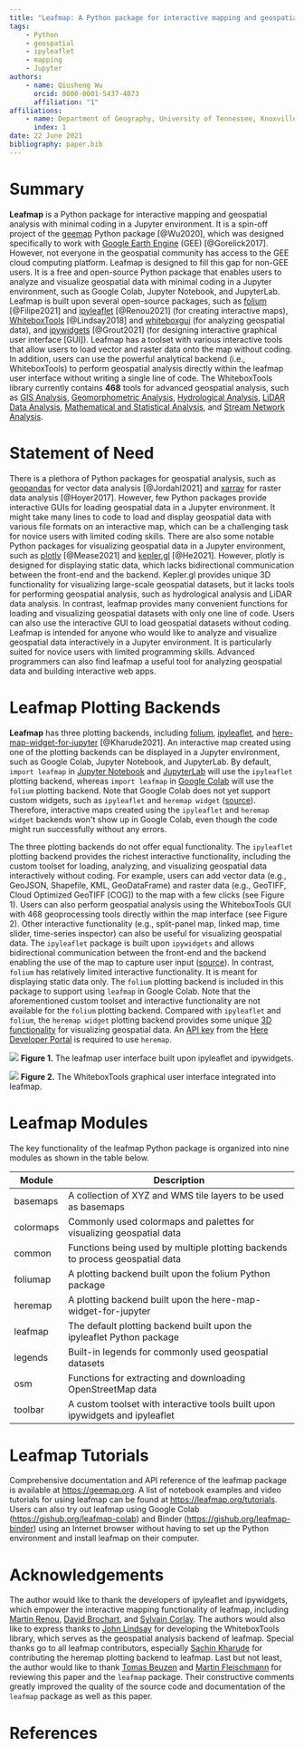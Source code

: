 ```yaml
---
title: "Leafmap: A Python package for interactive mapping and geospatial analysis with minimal coding in a Jupyter environment"
tags:
    - Python
    - geospatial
    - ipyleaflet
    - mapping
    - Jupyter
authors:
    - name: Qiusheng Wu
      orcid: 0000-0001-5437-4073
      affiliation: "1"
affiliations:
    - name: Department of Geography, University of Tennessee, Knoxville, TN 37996, United States
      index: 1
date: 22 June 2021
bibliography: paper.bib
---
```


# Summary

**Leafmap** is a Python package for interactive mapping and geospatial analysis with minimal coding in a Jupyter environment. It is a spin-off project of the [geemap](https://geemap.org) Python package [@Wu2020], which was designed specifically to work with [Google Earth Engine](https://earthengine.google.com) (GEE) [@Gorelick2017]. However, not everyone in the geospatial community has access to the GEE cloud computing platform. Leafmap is designed to fill this gap for non-GEE users. It is a free and open-source Python package that enables users to analyze and visualize geospatial data with minimal coding in a Jupyter environment, such as Google Colab, Jupyter Notebook, and JupyterLab. Leafmap is built upon several open-source packages, such as [folium](https://github.com/python-visualization/folium) [@Filipe2021] and [ipyleaflet](https://github.com/jupyter-widgets/ipyleaflet) [@Renou2021] (for creating interactive maps), [WhiteboxTools](https://github.com/jblindsay/whitebox-tools) [@Lindsay2018] and [whiteboxgui](https://github.com/giswqs/whiteboxgui) (for analyzing geospatial data), and [ipywidgets](https://github.com/jupyter-widgets/ipywidgets) [@Grout2021] (for designing interactive graphical user interface [GUI]). Leafmap has a toolset with various interactive tools that allow users to load vector and raster data onto the map without coding. In addition, users can use the powerful analytical backend (i.e., WhiteboxTools) to perform geospatial analysis directly within the leafmap user interface without writing a single line of code. The WhiteboxTools library currently contains **468** tools for advanced geospatial analysis, such as [GIS Analysis](https://jblindsay.github.io/wbt_book/available_tools/gis_analysis.html), [Geomorphometric Analysis](https://jblindsay.github.io/wbt_book/available_tools/geomorphometric_analysis.html), [Hydrological Analysis](https://jblindsay.github.io/wbt_book/available_tools/hydrological_analysis.html), [LiDAR Data Analysis](https://jblindsay.github.io/wbt_book/available_tools/lidar_tools.html), [Mathematical and Statistical Analysis](https://jblindsay.github.io/wbt_book/available_tools/mathand_stats_tools.html), and [Stream Network Analysis](https://jblindsay.github.io/wbt_book/available_tools/stream_network_analysis.html).

# Statement of Need

There is a plethora of Python packages for geospatial analysis, such as [geopandas](https://github.com/geopandas/geopandas) for vector data analysis [@Jordahl2021] and [xarray](https://github.com/pydata/xarray) for raster data analysis [@Hoyer2017]. However, few Python packages provide interactive GUIs for loading geospatial data in a Jupyter environment. It might take many lines to code to load and display geospatial data with various file formats on an interactive map, which can be a challenging task for novice users with limited coding skills. There are also some notable Python packages for visualizing geospatial data in a Jupyter environment, such as [plotly](https://github.com/plotly/plotly.py) [@Mease2021] and [kepler.gl](https://docs.kepler.gl/docs/keplergl-jupyter) [@He2021]. However, plotly is designed for displaying static data, which lacks bidirectional communication between the front-end and the backend. Kepler.gl provides unique 3D functionality for visualizing large-scale geospatial datasets, but it lacks tools for performing geospatial analysis, such as hydrological analysis and LiDAR data analysis. In contrast, leafmap provides many convenient functions for loading and visualizing geospatial datasets with only one line of code. Users can also use the interactive GUI to load geospatial datasets without coding. Leafmap is intended for anyone who would like to analyze and visualize geospatial data interactively in a Jupyter environment. It is particularly suited for novice users with limited programming skills. Advanced programmers can also find leafmap a useful tool for analyzing geospatial data and building interactive web apps.

# Leafmap Plotting Backends

**Leafmap** has three plotting backends, including [folium](https://github.com/python-visualization/folium), [ipyleaflet](https://github.com/jupyter-widgets/ipyleaflet), and [here-map-widget-for-jupyter](https://github.com/heremaps/here-map-widget-for-jupyter) [@Kharude2021]. An interactive map created using one of the plotting backends can be displayed in a Jupyter environment, such as Google Colab, Jupyter Notebook, and JupyterLab. By default, `import leafmap` in [Jupyter Notebook](https://gishub.org/leafmap-binder) and [JupyterLab](https://gishub.org/leafmap-binder) will use the `ipyleaflet` plotting backend, whereas `import leafmap` in [Google Colab](https://gishub.org/leafmap-colab) will use the `folium` plotting backend. Note that Google Colab does not yet support custom widgets, such as `ipyleaflet` and `heremap widget` ([source](https://github.com/googlecolab/colabtools/issues/498#issuecomment-695335421)). Therefore, interactive maps created using the `ipyleaflet` and `heremap widget` backends won't show up in Google Colab, even though the code might run successfully without any errors.

The three plotting backends do not offer equal functionality. The `ipyleaflet` plotting backend provides the richest interactive functionality, including the custom toolset for loading, analyzing, and visualizing geospatial data interactively without coding. For example, users can add vector data (e.g., GeoJSON, Shapefile, KML, GeoDataFrame) and raster data (e.g., GeoTIFF, Cloud Optimized GeoTIFF [COG]) to the map with a few clicks (see Figure 1). Users can also perform geospatial analysis using the WhiteboxTools GUI with 468 geoprocessing tools directly within the map interface (see Figure 2). Other interactive functionality (e.g., split-panel map, linked map, time slider, time-series inspector) can also be useful for visualizing geospatial data. The `ipyleaflet` package is built upon `ipywidgets` and allows bidirectional communication between the front-end and the backend enabling the use of the map to capture user input ([source](https://blog.jupyter.org/interactive-gis-in-jupyter-with-ipyleaflet-52f9657fa7a)). In contrast, `folium` has relatively limited interactive functionality. It is meant for displaying static data only. The `folium` plotting backend is included in this package to support using `leafmap` in Google Colab. Note that the aforementioned custom toolset and interactive functionality are not available for the `folium` plotting backend. Compared with `ipyleaflet` and `folium`, the `heremap widget` plotting backend provides some unique [3D functionality](https://github.com/heremaps/here-map-widget-for-jupyter#use-ipywidgets-controls-to-build-an-interactive-gui) for visualizing geospatial data. An [API key](https://developer.here.com/documentation/identity-access-management/dev_guide/topics/dev-apikey.html) from the [Here Developer Portal](https://developer.here.com/) is required to use `heremap`.

![](https://i.imgur.com/pe7CoC7.png)
**Figure 1.** The leafmap user interface built upon ipyleaflet and ipywidgets.

![](https://i.imgur.com/5GzDG3W.png)
**Figure 2.** The WhiteboxTools graphical user interface integrated into leafmap.

# Leafmap Modules

The key functionality of the leafmap Python package is organized into nine modules as shown in the table below.

| Module    | Description                                                                   |
| --------- | ----------------------------------------------------------------------------- |
| basemaps  | A collection of XYZ and WMS tile layers to be used as basemaps                |
| colormaps | Commonly used colormaps and palettes for visualizing geospatial data          |
| common    | Functions being used by multiple plotting backends to process geospatial data |
| foliumap  | A plotting backend built upon the folium Python package                       |
| heremap   | A plotting backend built upon the here-map-widget-for-jupyter                 |
| leafmap   | The default plotting backend built upon the ipyleaflet Python package         |
| legends   | Built-in legends for commonly used geospatial datasets                        |
| osm       | Functions for extracting and downloading OpenStreetMap data                   |
| toolbar   | A custom toolset with interactive tools built upon ipywidgets and ipyleaflet  |

# Leafmap Tutorials

Comprehensive documentation and API reference of the leafmap package is available at https://geemap.org. A list of notebook examples and video tutorials for using leafmap can be found at https://leafmap.org/tutorials. Users can also try out leafmap using Google Colab (https://gishub.org/leafmap-colab) and Binder (https://gishub.org/leafmap-binder) using an Internet browser without having to set up the Python environment and install leafmap on their computer.

# Acknowledgements

The author would like to thank the developers of ipyleaflet and ipywidgets, which empower the interactive mapping functionality of leafmap, including [Martin Renou](https://github.com/martinRenou), [David Brochart](https://github.com/davidbrochart), and [Sylvain Corlay](https://github.com/SylvainCorlay). The authors would also like to express thanks to [John Lindsay](https://github.com/jblindsay) for developing the WhiteboxTools library, which serves as the geospatial analysis backend of leafmap. Special thanks go to all leafmap contributors, especially [Sachin Kharude](https://github.com/sackh) for contributing the heremap plotting backend to leafmap. Last but not least, the author would like to thank [Tomas Beuzen](https://github.com/TomasBeuzen) and [Martin Fleischmann](https://github.com/martinfleis) for reviewing this paper and the `leafmap` package. Their constructive comments greatly improved the quality of the source code and documentation of the `leafmap` package as well as this paper.

# References
